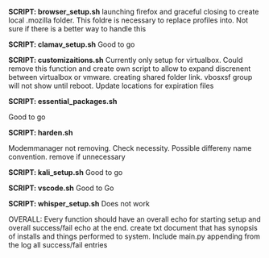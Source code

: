 **SCRIPT: browser_setup.sh**
launching firefox and graceful closing to create local .mozilla folder. This foldre is necessary to replace profiles into. Not sure if there is a better way to handle this 

**SCRIPT: clamav_setup.sh**
    Good to go

**SCRIPT: customizaitions.sh**
Currently only setup for virtualbox. Could remove this function and create own script to allow to expand discrenent between virtualbox or vmware.
creating shared folder link. 
vbosxsf group will not show until reboot.
Update locations for expiration files


**SCRIPT: essential_packages.sh**

Good to go

**SCRIPT: harden.sh**

Modemmanager not removing. Check necessity. Possible differeny name convention. remove if unnecessary

**SCRIPT: kali_setup.sh**
Good to go

**SCRIPT: vscode.sh**
Good to Go

**SCRIPT: whisper_setup.sh**
Does not work



OVERALL: 
Every function should have an overall echo for starting setup and overall success/fail echo at the end. 
create txt document that has synopsis of installs and things performed to system. Include main.py appending from the log all success/fail entries 